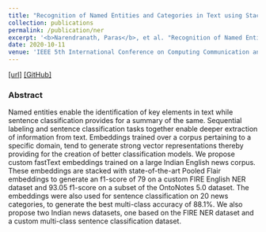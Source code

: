 ```yaml
---
title: "Recognition of Named Entities and Categories in Text using Stacked Embeddings"
collection: publications
permalink: /publication/ner
excerpt: '<b>Narendranath, Paras</b>, et al. "Recognition of Named Entities and Categories in Text using Stacked Embeddings." 2020 IEEE 5th International Conference on Computing Communication and Automation (ICCCA). IEEE, 2020.'
date: 2020-10-11
venue: 'IEEE 5th International Conference on Computing Communication and Automation (ICCCA)'
---
```


[[url]](https://ieeexplore.ieee.org/abstract/document/9250886) [[GitHub]](https://github.com/parasnaren/Category-and-Name-Entity-Recognition)

### Abstract

Named entities enable the identification of key elements in text while sentence classification provides for a summary of the same. Sequential labeling and sentence classification tasks together enable deeper extraction of information from text. Embeddings trained over a corpus pertaining to a specific domain, tend to generate strong vector representations thereby providing for the creation of better classification models. We propose custom fastText embeddings trained on a large Indian English news corpus. These embeddings are stacked with state-of-the-art Pooled Flair embeddings to generate an f1-score of 79 on a custom FIRE English NER dataset and 93.05 f1-score on a subset of the OntoNotes 5.0 dataset. The embeddings were also used for sentence classification on 20 news categories, to generate the best multi-class accuracy of 88.1%. We also propose two Indian news datasets, one based on the FIRE NER dataset and a custom multi-class sentence classification dataset.


